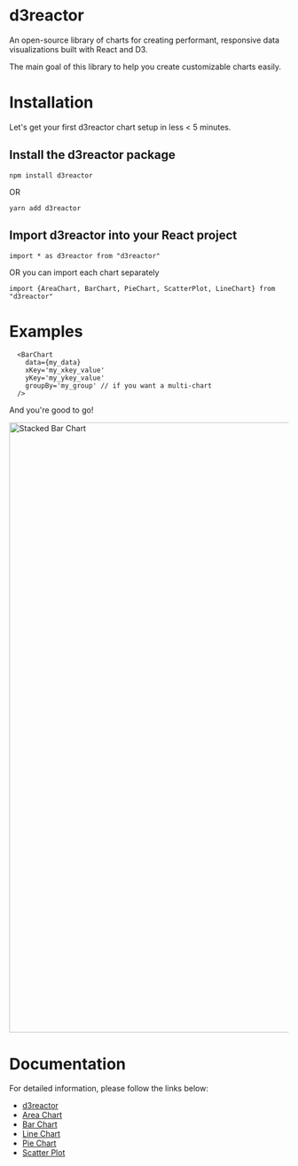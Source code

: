 # d3reactor

An open-source library of charts for creating performant, responsive data visualizations built with React and D3. 

The main goal of this library to help you create customizable charts easily. 

# Installation
Let's get your first d3reactor chart setup in less < 5 minutes.

## Install the d3reactor package
```
npm install d3reactor
```
OR
```
yarn add d3reactor
```

## Import d3reactor into your React project

```
import * as d3reactor from "d3reactor"
```

OR you can import each chart separately 

```
import {AreaChart, BarChart, PieChart, ScatterPlot, LineChart} from "d3reactor"
```

# Examples

```
  <BarChart
    data={my_data}
    xKey='my_xkey_value'
    yKey='my_ykey_value'
    groupBy='my_group' // if you want a multi-chart
  />

```

And you're good to go!

<img width="1100" alt="Stacked Bar Chart" src="https://user-images.githubusercontent.com/83976244/152201874-6b5e51a7-92a0-473d-abc7-9f06b45bc525.png">


# Documentation

For detailed information, please follow the links below: 

* [d3reactor](https://www.d3reactor.com/)
* [Area Chart](https://www.docs.d3reactor.com/docs/Charts/area-chart)
* [Bar Chart](https://www.docs.d3reactor.com/docs/Charts/bar-chart)
* [Line Chart](https://www.docs.d3reactor.com/docs/Charts/line-chart)
* [Pie Chart](https://www.docs.d3reactor.com/docs/Charts/pie-chart)
* [Scatter Plot](https://www.docs.d3reactor.com/docs/Charts/scatter-plot)


